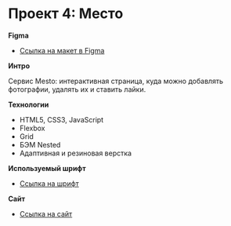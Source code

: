 # Проект 4: Место


**Figma**

* [Ссылка на макет в Figma](https://www.figma.com/file/StZjf8HnoeLdiXS7dYrLAh/JavaScript.-Sprint-4)

**Интро**

Cервис Mesto: интерактивная страница, куда можно добавлять фотографии, удалять их и ставить лайки.

**Технологии**

* HTML5, CSS3, JavaScript
* Flexbox 
* Grid
* БЭМ Nested
* Адаптивная и резиновая верстка

**Используемый шрифт**

* [Ссылка на шрифт](https://rsms.me/inter/)


**Сайт**

* [Ссылка на сайт](https://goldlilya1612.github.io/mesto/)
